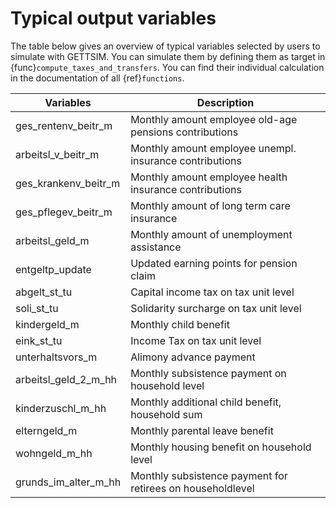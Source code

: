 # Typical output variables

The table below gives an overview of typical variables selected by users to simulate
with GETTSIM. You can simulate them by defining them as target in
{func}`compute_taxes_and_transfers`. You can find their individual calculation in the
documentation of all {ref}`functions`.

| Variables            | Description                                                |
| -------------------- | ---------------------------------------------------------- |
| ges_rentenv_beitr_m  | Monthly amount employee old-age pensions contributions     |
| arbeitsl_v_beitr_m   | Monthly amount employee unempl. insurance contributions    |
| ges_krankenv_beitr_m | Monthly amount employee health insurance contributions     |
| ges_pflegev_beitr_m  | Monthly amount of long term care insurance                 |
| arbeitsl_geld_m      | Monthly amount of unemployment assistance                  |
| entgeltp_update      | Updated earning points for pension claim                   |
| abgelt_st_tu         | Capital income tax on tax unit level                       |
| soli_st_tu           | Solidarity surcharge on tax unit level                     |
| kindergeld_m         | Monthly child benefit                                      |
| eink_st_tu           | Income Tax on tax unit level                               |
| unterhaltsvors_m     | Alimony advance payment                                    |
| arbeitsl_geld_2_m_hh | Monthly subsistence payment on household level             |
| kinderzuschl_m_hh    | Monthly additional child benefit, household sum            |
| elterngeld_m         | Monthly parental leave benefit                             |
| wohngeld_m_hh        | Monthly housing benefit on household level                 |
| grunds_im_alter_m_hh | Monthly subsistence payment for retirees on householdlevel |
